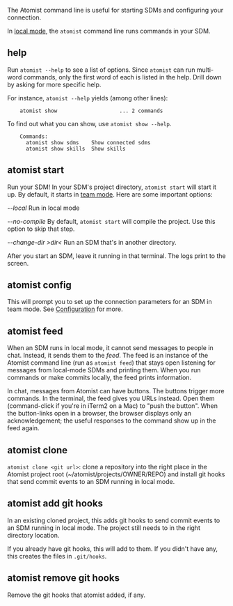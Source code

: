 The Atomist command line is useful for starting SDMs and configuring your connection.

In [local mode][local], the `atomist` command line runs commands in your SDM.

## help

Run `atomist --help` to see a list of options. Since `atomist` can run multi-word commands,
only the first word of each is listed in the help. Drill down by asking for more specific help.

For instance, `atomist --help` yields (among other lines):

        atomist show                    ... 2 commands

To find out what you can show, use `atomist show --help`.

        Commands:
          atomist show sdms    Show connected sdms
          atomist show skills  Show skills

## atomist start

Run your SDM! In your SDM's project directory, `atomist start` will start it up. By default, it
starts in [team mode](team.md). Here are some important options:

*--local* Run in local mode

*--no-compile* By default, `atomist start` will compile the project. Use this option to skip that step.

*--change-dir &gt;dir&lt;* Run an SDM that's in another directory.

After you start an SDM, leave it running in that terminal. The logs print to the screen.

## atomist config

This will prompt you to set up the connection parameters for an SDM in team mode. See [Configuration](prerequisites.md#user-configuration) for more.

<!-- TODO: there is more here now, and also there's like 'connect' or 'login' or something... ask @dd -->

## atomist feed

When an SDM runs in local mode, it cannot send messages to people in chat. Instead, it sends them to the *feed*. 
The feed is an instance of the Atomist command line (run as `atomist feed`) that stays open listening for messages
from local-mode SDMs and printing them. When you run commands or make commits locally, the feed prints information.

In chat, messages from Atomist can have buttons. The buttons trigger more commands. In the terminal, the feed 
gives you URLs instead. Open them (command-click if you're in iTerm2 on a Mac) to "push the button". When the button-links
open in a browser, the browser displays only an acknowledgement; the useful responses to the command show up in the feed again.

## atomist clone

`atomist clone <git url>`: clone a repository into the right place in the Atomist project root (~/atomist/projects/OWNER/REPO) and install git hooks that send commit events to an SDM running in local mode.

## atomist add git hooks

In an existing cloned project, this adds git hooks to send commit events to an SDM running in local mode. The project still needs to in the right directory location.

If you already have git hooks, this will add to them. If you didn't have any, this creates the files
in `.git/hooks`.

## atomist remove git hooks

Remove the git hooks that atomist added, if any.

[local]: local.md (Atomist SDM Local Mode)
